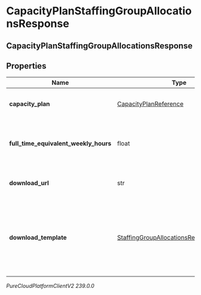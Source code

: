 # CapacityPlanStaffingGroupAllocationsResponse

## CapacityPlanStaffingGroupAllocationsResponse

## Properties

|Name | Type | Description | Notes|
|------------ | ------------- | ------------- | -------------|
| **capacity_plan** | [CapacityPlanReference](CapacityPlanReference) | The capacity plan to which the staffing groups belong | |
| **full_time_equivalent_weekly_hours** | float | The weekly hours used to calculate full time equivalent agents | |
| **download_url** | str | The URL to download the staffing group allocations | |
| **download_template** | [StaffingGroupAllocationsResponseTemplate](StaffingGroupAllocationsResponseTemplate) | Staffing groups allocation results always come through downloadUrl, the schema included here is just for documentation | [optional] |



_PureCloudPlatformClientV2 239.0.0_
